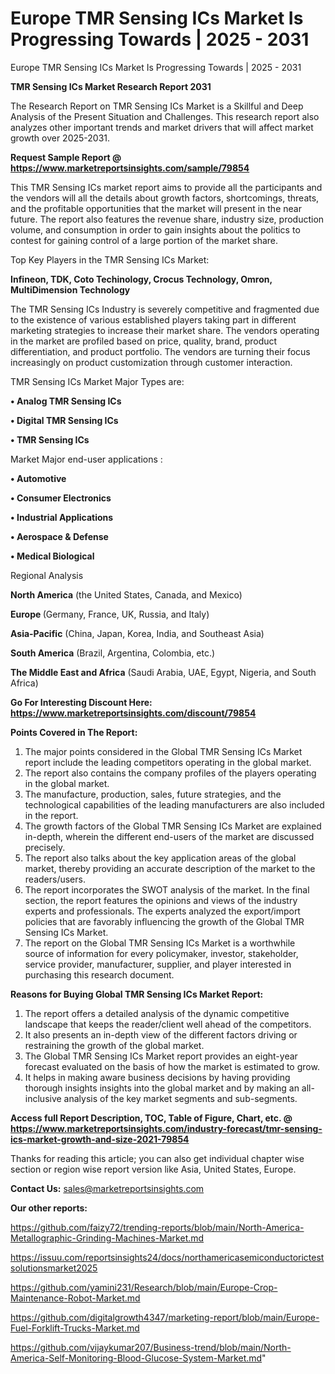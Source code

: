 # Europe TMR Sensing ICs Market Is Progressing Towards | 2025 - 2031
Europe TMR Sensing ICs Market Is Progressing Towards | 2025 - 2031

<strong>TMR Sensing ICs Market Research Report 2031</strong>

The Research Report on TMR Sensing ICs Market is a Skillful and Deep Analysis of the Present Situation and Challenges. This research report also analyzes other important trends and market drivers that will affect market growth over 2025-2031.

<strong>Request Sample Report @ <a href=https://www.marketreportsinsights.com/sample/79854>https://www.marketreportsinsights.com/sample/79854</a></strong>

This TMR Sensing ICs market report aims to provide all the participants and the vendors will all the details about growth factors, shortcomings, threats, and the profitable opportunities that the market will present in the near future. The report also features the revenue share, industry size, production volume, and consumption in order to gain insights about the politics to contest for gaining control of a large portion of the market share.

Top Key Players in the TMR Sensing ICs Market:

<strong>Infineon, TDK, Coto Techinology, Crocus Technology, Omron, MultiDimension Technology</strong>

The TMR Sensing ICs Industry is severely competitive and fragmented due to the existence of various established players taking part in different marketing strategies to increase their market share. The vendors operating in the market are profiled based on price, quality, brand, product differentiation, and product portfolio. The vendors are turning their focus increasingly on product customization through customer interaction.

TMR Sensing ICs Market Major Types are:

<strong>• Analog TMR Sensing ICs

• Digital TMR Sensing ICs

• TMR Sensing ICs</strong>

Market Major end-user applications :

<strong>• Automotive

• Consumer Electronics

• Industrial Applications

• Aerospace & Defense

• Medical Biological</strong>

Regional Analysis

</u><strong><b>North America</b></strong> (the United States, Canada, and Mexico)

<strong><b>Europe </b></strong>(Germany, France, UK, Russia, and Italy)

<strong><b>Asia-Pacific</b></strong> (China, Japan, Korea, India, and Southeast Asia)

<strong><b>South America</b></strong> (Brazil, Argentina, Colombia, etc.)

<strong><b>The Middle East and Africa</b></strong> (Saudi Arabia, UAE, Egypt, Nigeria, and South Africa)

<strong>Go For Interesting Discount Here: <a href=https://www.marketreportsinsights.com/discount/79854>https://www.marketreportsinsights.com/discount/79854</a></strong>

<strong>Points Covered in The Report:</strong>
<ol>
  <li>The major points considered in the Global TMR Sensing ICs Market report include the leading competitors operating in the global market.</li>
  <li>The report also contains the company profiles of the players operating in the global market.</li>
  <li>The manufacture, production, sales, future strategies, and the technological capabilities of the leading manufacturers are also included in the report.</li>
  <li>The growth factors of the Global TMR Sensing ICs Market are explained in-depth, wherein the different end-users of the market are discussed precisely.</li>
  <li>The report also talks about the key application areas of the global market, thereby providing an accurate description of the market to the readers/users.</li>
  <li>The report incorporates the SWOT analysis of the market. In the final section, the report features the opinions and views of the industry experts and professionals. The experts analyzed the export/import policies that are favorably influencing the growth of the Global TMR Sensing ICs Market.</li>
  <li>The report on the Global TMR Sensing ICs Market is a worthwhile source of information for every policymaker, investor, stakeholder, service provider, manufacturer, supplier, and player interested in purchasing this research document.</li>
</ol>
<strong>Reasons for Buying Global TMR Sensing ICs Market Report:</strong>

<ol>
  <li>The report offers a detailed analysis of the dynamic competitive landscape that keeps the reader/client well ahead of the competitors.</li>
  <li>It also presents an in-depth view of the different factors driving or restraining the growth of the global market.</li>
  <li>The Global TMR Sensing ICs Market report provides an eight-year forecast evaluated on the basis of how the market is estimated to grow.</li>
  <li>It helps in making aware business decisions by having providing thorough insights insights into the global market and by making an all-inclusive analysis of the key market segments and sub-segments.</li>
</ol>
<strong>Access full Report Description, TOC, Table of Figure, Chart, etc. @ <a href=https://www.marketreportsinsights.com/industry-forecast/tmr-sensing-ics-market-growth-and-size-2021-79854>https://www.marketreportsinsights.com/industry-forecast/tmr-sensing-ics-market-growth-and-size-2021-79854</a></strong>


Thanks for reading this article; you can also get individual chapter wise section or region wise report version like Asia, United States, Europe.

<strong>Contact Us:</strong>
sales@marketreportsinsights.com

<strong>Our other reports:</strong>

<a href=https://github.com/faizy72/trending-reports/blob/main/North-America-Metallographic-Grinding-Machines-Market.md>https://github.com/faizy72/trending-reports/blob/main/North-America-Metallographic-Grinding-Machines-Market.md</a>

<a href=https://issuu.com/reportsinsights24/docs/northamericasemiconductorictestsolutionsmarket2025>https://issuu.com/reportsinsights24/docs/northamericasemiconductorictestsolutionsmarket2025</a>

<a href=https://github.com/yamini231/Research/blob/main/Europe-Crop-Maintenance-Robot-Market.md>https://github.com/yamini231/Research/blob/main/Europe-Crop-Maintenance-Robot-Market.md</a>

<a href=https://github.com/digitalgrowth4347/marketing-report/blob/main/Europe-Fuel-Forklift-Trucks-Market.md>https://github.com/digitalgrowth4347/marketing-report/blob/main/Europe-Fuel-Forklift-Trucks-Market.md</a>

<a href=https://github.com/vijaykumar207/Business-trend/blob/main/North-America-Self-Monitoring-Blood-Glucose-System-Market.md>https://github.com/vijaykumar207/Business-trend/blob/main/North-America-Self-Monitoring-Blood-Glucose-System-Market.md</a>"

